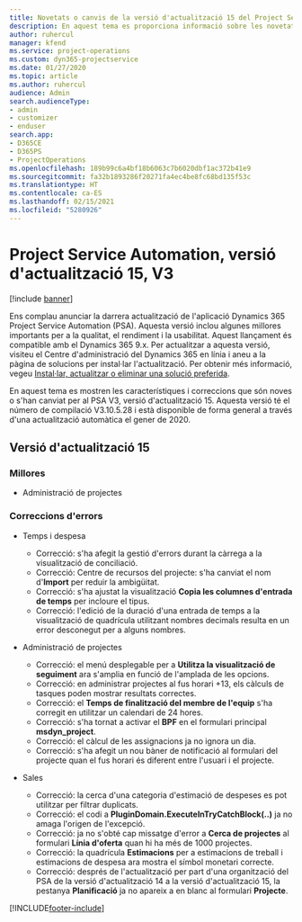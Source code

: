 ```yaml
---
title: Novetats o canvis de la versió d'actualització 15 del Project Service Automation, V3
description: En aquest tema es proporciona informació sobre les novetats a la versió d'actualització 15 del Project Service Automation, V3.
author: ruhercul
manager: kfend
ms.service: project-operations
ms.custom: dyn365-projectservice
ms.date: 01/27/2020
ms.topic: article
ms.author: ruhercul
audience: Admin
search.audienceType:
- admin
- customizer
- enduser
search.app:
- D365CE
- D365PS
- ProjectOperations
ms.openlocfilehash: 189b99c6a4bf18b6063c7b6020dbf1ac372b41e9
ms.sourcegitcommit: fa32b1893286f20271fa4ec4be8fc68bd135f53c
ms.translationtype: HT
ms.contentlocale: ca-ES
ms.lasthandoff: 02/15/2021
ms.locfileid: "5280926"
---
```

# <a name="project-service-automation-update-release-15-v3"></a>Project Service Automation, versió d'actualització 15, V3

[!include [banner](../includes/psa-now-project-operations.md)]

Ens complau anunciar la darrera actualització de l'aplicació Dynamics 365 Project Service Automation (PSA). Aquesta versió inclou algunes millores importants per a la qualitat, el rendiment i la usabilitat. Aquest llançament és compatible amb el Dynamics 365 9.x. Per actualitzar a aquesta versió, visiteu el Centre d'administració del Dynamics 365 en línia i aneu a la pàgina de solucions per instal·lar l'actualització. Per obtenir més informació, vegeu [Instal·lar, actualitzar o eliminar una solució preferida](https://docs.microsoft.com/power-platform/admin/install-remove-preferred-solution).

En aquest tema es mostren les característiques i correccions que són noves o s'han canviat per al PSA V3, versió d'actualització 15. Aquesta versió té el número de compilació V3.10.5.28 i està disponible de forma general a través d'una actualització automàtica el gener de 2020.

## <a name="update-release-15"></a>Versió d'actualització 15 

### <a name="enhancements"></a>Millores

- Administració de projectes

### <a name="bug-fixes"></a>Correccions d'errors

- Temps i despesa

  - Correcció: s'ha afegit la gestió d'errors durant la càrrega a la visualització de conciliació.
  - Correcció: Centre de recursos del projecte: s'ha canviat el nom d'**Import** per reduir la ambigüitat.
  - Correcció: s'ha ajustat la visualització **Copia les columnes d'entrada de temps** per incloure el tipus.
  - Correcció: l'edició de la duració d'una entrada de temps a la visualització de quadrícula utilitzant nombres decimals resulta en un error desconegut per a alguns nombres.

- Administració de projectes

  - Correcció: el menú desplegable per a **Utilitza la visualització de seguiment** ara s'amplia en funció de l'amplada de les opcions.
  - Correcció: en administrar projectes al fus horari +13, els càlculs de tasques poden mostrar resultats correctes.
  - Correcció: el **Temps de finalització del membre de l'equip** s'ha corregit en utilitzar un calendari de 24 hores.
  - Correcció: s'ha tornat a activar el **BPF** en el formulari principal **msdyn_project**.
  - Correcció: el càlcul de les assignacions ja no ignora un dia.
  - Correcció: s'ha afegit un nou bàner de notificació al formulari del projecte quan el fus horari és diferent entre l'usuari i el projecte.

- Sales

  - Correcció: la cerca d'una categoria d'estimació de despeses es pot utilitzar per filtrar duplicats.
  - Correcció: el codi a **PluginDomain.ExecuteInTryCatchBlock(..)** ja no amaga l'origen de l'excepció.
  - Correcció: ja no s'obté cap missatge d'error a **Cerca de projectes** al formulari **Línia d'oferta** quan hi ha més de 1000 projectes.
  - Correcció: la quadrícula **Estimacions** per a estimacions de treball i estimacions de despesa ara mostra el símbol monetari correcte.
  - Correcció: després de l'actualització per part d'una organització del PSA de la versió d'actualització 14 a la versió d'actualització 15, la pestanya **Planificació** ja no apareix a en blanc al formulari **Projecte**.


[!INCLUDE[footer-include](../includes/footer-banner.md)]